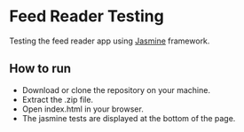 # Feed Reader Testing

 Testing the feed reader app using [Jasmine](http://jasmine.github.io/) framework.


## How to run
  - Download or clone the repository on your machine.
  - Extract the .zip file.
  - Open index.html in your browser.
  - The jasmine tests are displayed at the bottom of the page.
